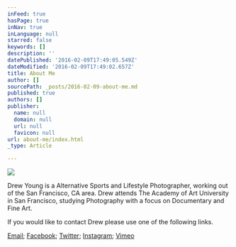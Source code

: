 ```yaml
---
inFeed: true
hasPage: true
inNav: true
inLanguage: null
starred: false
keywords: []
description: ''
datePublished: '2016-02-09T17:49:05.549Z'
dateModified: '2016-02-09T17:49:02.657Z'
title: About Me
author: []
sourcePath: _posts/2016-02-09-about-me.md
published: true
authors: []
publisher:
  name: null
  domain: null
  url: null
  favicon: null
url: about-me/index.html
_type: Article

---
```

![](https://s3-us-west-2.amazonaws.com/the-grid-img/p/36e16582e3dc1fcca7ad8842a9eda4e57e7285df.jpg)

Drew Young is a Alternative Sports and Lifestyle Photographer, working out of the San Francisco, CA area. Drew attends The Academy of Art University in San Francisco, studying Photography with a focus on Documentary and Fine Art. 

If you would like to contact Drew please use one of the following links.

[Email][0]; [Facebook][1]; [Twitter][2]; [Instagram][3]; [Vimeo][4]

[0]: drew.s.young@live.com
[1]: https://www.facebook.com/Drew.Y.Photo
[2]: https://twitter.com/DrewYoungPhoto
[3]: https://www.instagram.com/drew.young.photo/
[4]: https://vimeo.com/drewyoungphoto